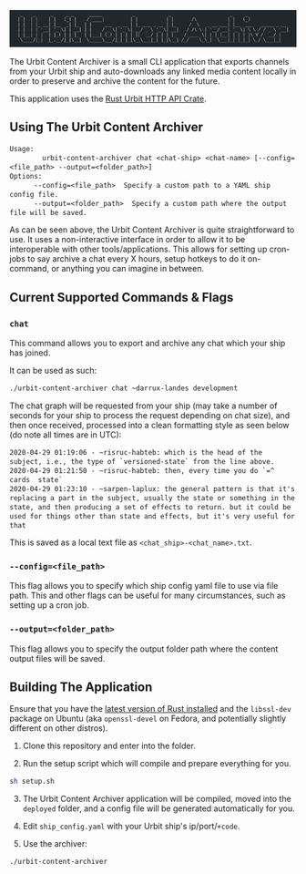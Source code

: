 ![](images/title.png)

The Urbit Content Archiver is a small CLI application that exports channels from your Urbit ship and auto-downloads any linked media content locally in order to preserve and archive the content for the future.

This application uses the [Rust Urbit HTTP API Crate](https://crates.io/crates/urbit-http-api).

## Using The Urbit Content Archiver

```
Usage:
        urbit-content-archiver chat <chat-ship> <chat-name> [--config=<file_path> --output=<folder_path>]
Options:
      --config=<file_path>  Specify a custom path to a YAML ship config file.
      --output=<folder_path>  Specify a custom path where the output file will be saved.

```

As can be seen above, the Urbit Content Archiver is quite straightforward to use. It uses a non-interactive interface in order to allow it to be interoperable with other tools/applications. This allows for setting up cron-jobs to say archive a chat every X hours, setup hotkeys to do it on-command, or anything you can imagine in between.

## Current Supported Commands & Flags

### `chat`

This command allows you to export and archive any chat which your ship has joined.

It can be used as such:

```sh
./urbit-content-archiver chat ~darrux-landes development
```

The chat graph will be requested from your ship (may take a number of seconds for your ship to process the request depending on chat size), and then once received, processed into a clean formatting style as seen below (do note all times are in UTC):

```
2020-04-29 01:19:06 - ~risruc-habteb: which is the head of the subject, i.e., the type of `versioned-state` from the line above.
2020-04-29 01:21:50 - ~risruc-habteb: then, every time you do `=^  cards  state`
2020-04-29 01:23:10 - ~sarpen-laplux: the general pattern is that it's replacing a part in the subject, usually the state or something in the state, and then producing a set of effects to return. but it could be used for things other than state and effects, but it's very useful for that
```

This is saved as a local text file as `<chat_ship>-<chat_name>.txt`.

### `--config=<file_path>`

This flag allows you to specify which ship config yaml file to use via file path. This and other flags can be useful for many circumstances, such as setting up a cron job.

### `--output=<folder_path>`

This flag allows you to specify the output folder path where the content output files will be saved.

## Building The Application

Ensure that you have the [latest version of Rust installed](https://rustup.rs/) and the `libssl-dev` package on Ubuntu (aka `openssl-devel` on Fedora, and potentially slightly different on other distros).

1. Clone this repository and enter into the folder.

2. Run the setup script which will compile and prepare everything for you.

```sh
sh setup.sh
```

3. The Urbit Content Archiver application will be compiled, moved into the `deployed` folder, and a config file will be generated automatically for you.

4. Edit `ship_config.yaml` with your Urbit ship's ip/port/`+code`.

5. Use the archiver:

```sh
./urbit-content-archiver
```
